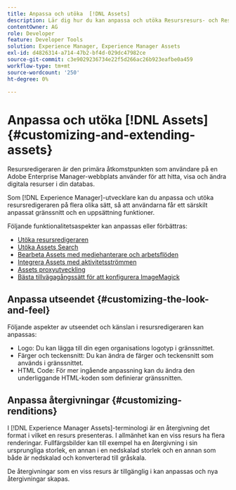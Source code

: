 ```yaml
---
title: Anpassa och utöka  [!DNL Assets]
description: Lär dig hur du kan anpassa och utöka Resursresurs- och Resursredigeraren, som ger användarna ett särskilt skräddarsytt gränssnitt och en uppsättning funktioner.
contentOwner: AG
role: Developer
feature: Developer Tools
solution: Experience Manager, Experience Manager Assets
exl-id: d4826314-a714-47b2-bf4d-029dc47982ce
source-git-commit: c3e9029236734e22f5d266ac26b923eafbe0a459
workflow-type: tm+mt
source-wordcount: '250'
ht-degree: 0%

---
```


# Anpassa och utöka [!DNL Assets] {#customizing-and-extending-assets}

Resursredigeraren är den primära åtkomstpunkten som användare på en Adobe Enterprise Manager-webbplats använder för att hitta, visa och ändra digitala resurser i din databas.

Som [!DNL Experience Manager]-utvecklare kan du anpassa och utöka resursredigeraren på flera olika sätt, så att användarna får ett särskilt anpassat gränssnitt och en uppsättning funktioner.

Följande funktionalitetsaspekter kan anpassas eller förbättras:

* [Utöka resursredigeraren](asseteditorx.md)
* [Utöka Assets Search](searchx.md)
* [Bearbeta Assets med mediehanterare och arbetsflöden](media-handlers.md)
* [Integrera Assets med aktivitetsströmmen](extending-activity-stream.md)
* [Assets proxyutveckling](proxy.md)
* [Bästa tillvägagångssätt för att konfigurera ImageMagick](best-practices-for-imagemagick.md)

## Anpassa utseendet {#customizing-the-look-and-feel}

Följande aspekter av utseendet och känslan i resursredigeraren kan anpassas:

* Logo: Du kan lägga till din egen organisations logotyp i gränssnittet.
* Färger och teckensnitt: Du kan ändra de färger och teckensnitt som används i gränssnittet.
* HTML Code: För mer ingående anpassning kan du ändra den underliggande HTML-koden som definierar gränssnitten.

## Anpassa återgivningar {#customizing-renditions}

I [!DNL Experience Manager Assets]-terminologi är en återgivning det format i vilket en resurs presenteras. I allmänhet kan en viss resurs ha flera renderingar. Fullfärgsbilder kan till exempel ha en återgivning i sin ursprungliga storlek, en annan i en nedskalad storlek och en annan som både är nedskalad och konverterad till gråskala.

De återgivningar som en viss resurs är tillgänglig i kan anpassas och nya återgivningar skapas.
